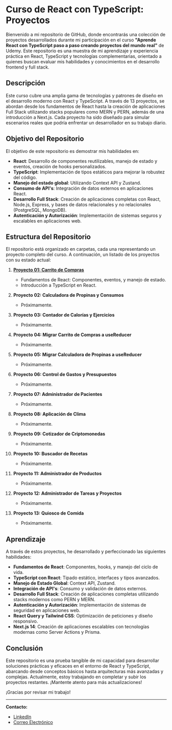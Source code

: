 # Curso de React con TypeScript: Proyectos

Bienvenido a mi repositorio de GitHub, donde encontrarás una colección de proyectos desarrollados durante mi participación en el curso **"Aprende React con TypeScript paso a paso creando proyectos del mundo real"** de Udemy. Este repositorio es una muestra de mi aprendizaje y experiencia práctica en React, TypeScript y tecnologías complementarias, orientado a quienes buscan evaluar mis habilidades y conocimientos en el desarrollo frontend y full stack.

## Descripción

Este curso cubre una amplia gama de tecnologías y patrones de diseño en el desarrollo moderno con React y TypeScript. A través de 13 proyectos, se abordan desde los fundamentos de React hasta la creación de aplicaciones Full Stack utilizando stacks populares como MERN y PERN, además de una introducción a Next.js. Cada proyecto ha sido diseñado para simular escenarios reales que podría enfrentar un desarrollador en su trabajo diario.

## Objetivo del Repositorio

El objetivo de este repositorio es demostrar mis habilidades en:

- **React**: Desarrollo de componentes reutilizables, manejo de estado y eventos, creación de hooks personalizados.
- **TypeScript**: Implementación de tipos estáticos para mejorar la robustez del código.
- **Manejo del estado global**: Utilizando Context API y Zustand.
- **Consumo de API's**: Integración de datos externos en aplicaciones React.
- **Desarrollo Full Stack**: Creación de aplicaciones completas con React, Node.js, Express, y bases de datos relacionales y no relacionales (PostgreSQL, MongoDB).
- **Autenticación y Autorización**: Implementación de sistemas seguros y escalables en aplicaciones web.

## Estructura del Repositorio

El repositorio está organizado en carpetas, cada una representando un proyecto completo del curso. A continuación, un listado de los proyectos con su estado actual:

1. **[Proyecto 01: Carrito de Compras](./01_TS_tshirtShop)**  
   - Fundamentos de React: Componentes, eventos, y manejo de estado.
   - Introducción a TypeScript en React.

2. **Proyecto 02: Calculadora de Propinas y Consumos**  
   - Próximamente.

3. **Proyecto 03: Contador de Calorías y Ejercicios**  
   - Próximamente.

4. **Proyecto 04: Migrar Carrito de Compras a useReducer**  
   - Próximamente.

5. **Proyecto 05: Migrar Calculadora de Propinas a useReducer**  
   - Próximamente.

6. **Proyecto 06: Control de Gastos y Presupuestos**  
   - Próximamente.

7. **Proyecto 07: Administrador de Pacientes**  
   - Próximamente.

8. **Proyecto 08: Aplicación de Clima**  
   - Próximamente.

9. **Proyecto 09: Cotizador de Criptomonedas**  
   - Próximamente.

10. **Proyecto 10: Buscador de Recetas**  
    - Próximamente.

11. **Proyecto 11: Administrador de Productos**  
    - Próximamente.

12. **Proyecto 12: Administrador de Tareas y Proyectos**  
    - Próximamente.

13. **Proyecto 13: Quiosco de Comida**  
    - Próximamente.

## Aprendizaje

A través de estos proyectos, he desarrollado y perfeccionado las siguientes habilidades:

- **Fundamentos de React**: Componentes, hooks, y manejo del ciclo de vida.
- **TypeScript con React**: Tipado estático, interfaces y tipos avanzados.
- **Manejo de Estado Global**: Context API, Zustand.
- **Integración de API's**: Consumo y validación de datos externos.
- **Desarrollo Full Stack**: Creación de aplicaciones completas utilizando stacks modernos como PERN y MERN.
- **Autenticación y Autorización**: Implementación de sistemas de seguridad en aplicaciones web.
- **React Query y Tailwind CSS**: Optimización de peticiones y diseño responsivo.
- **Next.js 14**: Creación de aplicaciones escalables con tecnologías modernas como Server Actions y Prisma.

## Conclusión

Este repositorio es una prueba tangible de mi capacidad para desarrollar soluciones prácticas y eficaces en el entorno de React y TypeScript, abarcando desde conceptos básicos hasta arquitecturas más avanzadas y complejas. Actualmente, estoy trabajando en completar y subir los proyectos restantes. ¡Mantente atento para más actualizaciones!

¡Gracias por revisar mi trabajo!

---

**Contacto:**
- [LinkedIn](https://www.linkedin.com/in/samuelrguezsiverio/)
- [Correo Electrónico](mailto:samuelsrs89@gmail.com)
